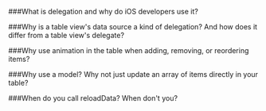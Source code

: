 ###What is delegation and why do iOS developers use it?

###Why is a table view's data source a kind of delegation? And how does it differ from a table view's delegate?

###Why use animation in the table when adding, removing, or reordering items?

###Why use a model? Why not just update an array of items directly in your table?

###When do you call reloadData? When don't you?
